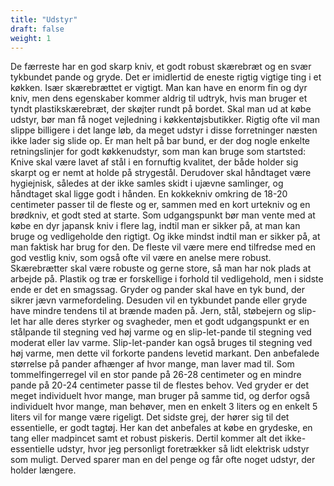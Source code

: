 ```yaml
---
title: "Udstyr"
draft: false
weight: 1
---
```

De færreste har en god skarp kniv, et godt robust skærebræt og en svær
tykbundet pande og gryde. Det er imidlertid de eneste rigtig vigtige
ting i et køkken. Især skærebrættet er vigtigt. Man kan have en enorm
fin og dyr kniv, men dens egenskaber kommer aldrig til udtryk, hvis man
bruger et tyndt plastikskærebræt, der skøjter rundt på bordet.
Skal man ud at købe udstyr, bør man få noget vejledning i
køkkentøjsbutikker. Rigtig ofte vil man slippe billigere i det lange
løb, da meget udstyr i disse forretninger næsten ikke lader sig slide
op. Er man helt på bar bund, er der dog nogle enkelte retningslinjer for
godt køkkenudstyr, som man kan bruge som startsted:
Knive skal være lavet af stål i en fornuftig kvalitet, der både holder
sig skarpt og er nemt at holde på strygestål. Derudover skal håndtaget
være hygiejnisk, således at der ikke samles skidt i ujævne samlinger, og
håndtaget skal ligge godt i hånden. En kokkekniv omkring de 18-20
centimeter passer til de fleste og er, sammen med en kort urtekniv og en
brødkniv, et godt sted at starte.
Som udgangspunkt bør man vente med at købe en dyr japansk kniv i flere
lag, indtil man er sikker på, at man kan bruge og vedligeholde den
rigtigt. Og ikke mindst indtil man er sikker på, at man faktisk har brug
for den. De fleste vil være mere end tilfredse med en god vestlig kniv,
som også ofte vil være en anelse mere robust.
Skærebrætter skal være robuste og gerne store, så man har nok plads at
arbejde på. Plastik og træ er forskellige i forhold til vedligehold, men
i sidste ende er det en smagssag.
Gryder og pander skal have en tyk bund, der sikrer jævn varmefordeling.
Desuden vil en tykbundet pande eller gryde have mindre tendens til at
brænde maden på. Jern, stål, støbejern og slip-let har alle deres
styrker og svagheder, men et godt udgangspunkt er en stålpande til
stegning ved høj varme og en slip-let-pande til stegning ved moderat
eller lav varme. Slip-let-pander kan også bruges til stegning ved høj
varme, men dette vil forkorte pandens levetid markant. Den anbefalede
størrelse på pander afhænger af hvor mange, man laver mad til. Som
tommelfingerregel vil en stor pande på 26-28 centimeter og en mindre
pande på 20-24 centimeter passe til de flestes behov.
Ved gryder er det meget individuelt hvor mange, man bruger på samme tid,
og derfor også individuelt hvor mange, man behøver, men en enkelt 3
liters og en enkelt 5 liters vil for mange være rigeligt.
Det sidste grej, der hører sig til det essentielle, er godt tagtøj. Her
kan det anbefales at købe en grydeske, en tang eller madpincet samt et
robust piskeris. Dertil kommer alt det ikke-essentielle udstyr, hvor jeg
personligt foretrækker så lidt elektrisk udstyr som muligt. Derved
sparer man en del penge og får ofte noget udstyr, der holder længere.
